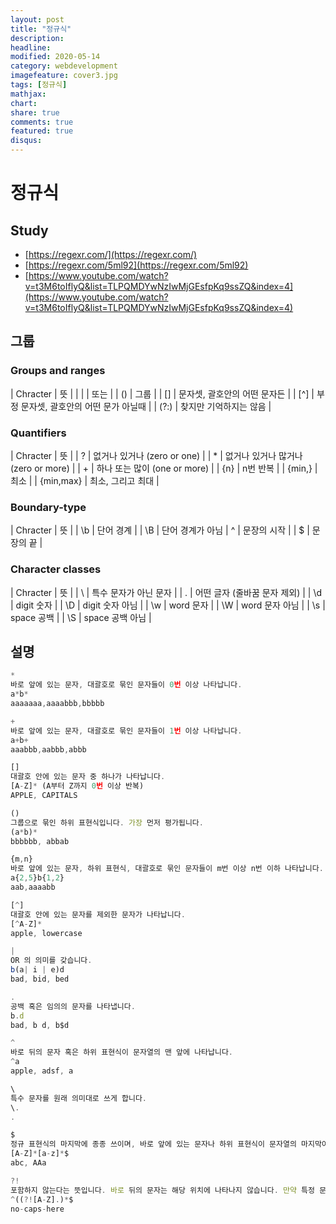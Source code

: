 ```yaml
---
layout: post
title: "정규식"
description: 
headline: 
modified: 2020-05-14
category: webdevelopment
imagefeature: cover3.jpg
tags: [정규식]
mathjax: 
chart: 
share: true
comments: true
featured: true
disqus:
---
```



# 정규식


## Study 
- [https://regexr.com/](https://regexr.com/)
- [https://regexr.com/5ml92](https://regexr.com/5ml92)
- [https://www.youtube.com/watch?v=t3M6toIflyQ&list=TLPQMDYwNzIwMjGEsfpKq9ssZQ&index=4](https://www.youtube.com/watch?v=t3M6toIflyQ&list=TLPQMDYwNzIwMjGEsfpKq9ssZQ&index=4)

## 그룹

### Groups and ranges

| Chracter	| 뜻 |
| &#124;	| 또는 |
| ()	| 그룹 |
| []	| 문자셋, 괄호안의 어떤 문자든 |
| [^]	| 부정 문자셋, 괄호안의 어떤 문가 아닐때 |
| (?:) | 찾지만 기억하지는 않음 |

### Quantifiers

| Chracter	| 뜻 |
| ?	| 없거나 있거나 (zero or one) |
| *	| 없거나 있거나 많거나 (zero or more) |
| +	| 하나 또는 많이 (one or more) |
| {n} |	n번 반복 |
| {min,}	| 최소 |
| {min,max}	| 최소, 그리고 최대 |

### Boundary-type

| Chracter	| 뜻 |
| \b | 단어 경계 |
| \B | 단어 경계가 아님
| ^	| 문장의 시작 |
| $	| 문장의 끝 |

### Character classes

| Chracter	| 뜻 |
| \	| 특수 문자가 아닌 문자 |
| .	| 어떤 글자 (줄바꿈 문자 제외) |
| \d | digit 숫자 |
| \D | digit 숫자 아님 |
| \w | word 문자 |
| \W | word 문자 아님 |
| \s | space 공백 |
| \S | space 공백 아님 |


## 설명
```JavaScript
* 
바로 앞에 있는 문자, 대괄호로 묶인 문자들이 0번 이상 나타납니다.
a*b*
aaaaaaa,aaaabbb,bbbbb

+
바로 앞에 있는 문자, 대괄호로 묶인 문자들이 1번 이상 나타납니다.
a+b+
aaabbb,aabbb,abbb

[]
대괄호 안에 있는 문자 중 하나가 나타납니다.
[A-Z]* (A부터 Z까지 0번 이상 반복)
APPLE, CAPITALS

()
그룹으로 묶인 하위 표현식입니다. 가장 먼저 평가됩니다.
(a*b)*
bbbbbb, abbab

{m,n}
바로 앞에 있는 문자, 하위 표현식, 대괄호로 묶인 문자들이 m번 이상 n번 이하 나타납니다.
a{2,5}b{1,2}
aab,aaaabb

[^]
대괄호 안에 있는 문자를 제외한 문자가 나타납니다.
[^A-Z]*
apple, lowercase

|
OR 의 의미를 갖습니다.
b(a| i | e)d
bad, bid, bed

.
공백 혹은 임의의 문자를 나타냅니다.
b.d
bad, b d, b$d

^
바로 뒤의 문자 혹은 하위 표현식이 문자열의 맨 앞에 나타납니다.
^a
apple, adsf, a

\
특수 문자를 원래 의미대로 쓰게 합니다.
\.
.

$
정규 표현식의 마지막에 종종 쓰이며, 바로 앞에 있는 문자나 하위 표현식이 문자열의 마지막이라는 뜻입니다.
[A-Z]*[a-z]*$
abc, AAa

?!
포함하지 않는다는 뜻입니다. 바로 뒤의 문자는 해당 위치에 나타나지 않습니다. 만약 특정 문자를 배제하고 싶다면 ^(?!a)*$
^((?![A-Z].)*$
no-caps-here

```

